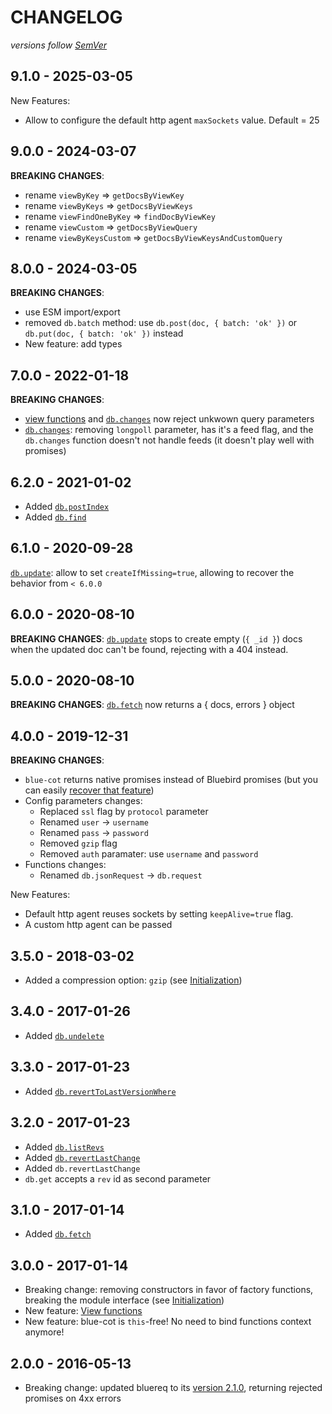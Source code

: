 # CHANGELOG
*versions follow [SemVer](http://semver.org)*

## 9.1.0 - 2025-03-05
New Features:
* Allow to configure the default http agent `maxSockets` value. Default = 25

## 9.0.0 - 2024-03-07
**BREAKING CHANGES**:
- rename `viewByKey` => `getDocsByViewKey`
- rename `viewByKeys` => `getDocsByViewKeys`
- rename `viewFindOneByKey` => `findDocByViewKey`
- rename `viewCustom` => `getDocsByViewQuery`
- rename `viewByKeysCustom` => `getDocsByViewKeysAndCustomQuery`

## 8.0.0 - 2024-03-05
**BREAKING CHANGES**:
  - use ESM import/export
  - removed `db.batch` method: use `db.post(doc, { batch: 'ok' })` or `db.put(doc, { batch: 'ok' })` instead
- New feature: add types

## 7.0.0 - 2022-01-18
**BREAKING CHANGES**:
- [view functions](https://github.com/maxlath/blue-cot#view) and [`db.changes`](https://github.com/maxlath/blue-cot#changes) now reject unkwown query parameters
- [`db.changes`](https://github.com/maxlath/blue-cot#changes): removing `longpoll` parameter, has it's a feed flag, and the `db.changes` function doesn't not handle feeds (it doesn't play well with promises)

## 6.2.0 - 2021-01-02
* Added [`db.postIndex`](https://github.com/maxlath/blue-cot#postIndex)
* Added [`db.find`](https://github.com/maxlath/blue-cot#find)

## 6.1.0 - 2020-09-28
[`db.update`](https://github.com/maxlath/blue-cot#update): allow to set `createIfMissing=true`, allowing to recover the behavior from `< 6.0.0`

## 6.0.0 - 2020-08-10
**BREAKING CHANGES**: [`db.update`](https://github.com/maxlath/blue-cot#update) stops to create empty (`{ _id }`) docs when the updated doc can't be found, rejecting with a 404 instead.

## 5.0.0 - 2020-08-10
**BREAKING CHANGES**: [`db.fetch`](https://github.com/maxlath/blue-cot#fetch) now returns a { docs, errors } object

## 4.0.0 - 2019-12-31
**BREAKING CHANGES**:
* `blue-cot` returns native promises instead of Bluebird promises (but you can easily [recover that feature](https://github.com/maxlath/blue-cot#with-bluebird))
* Config parameters changes:
  * Replaced `ssl` flag by `protocol` parameter
  * Renamed `user` -> `username`
  * Renamed `pass` -> `password`
  * Removed `gzip` flag
  * Removed `auth` paramater: use `username` and `password`
* Functions changes:
  * Renamed `db.jsonRequest` -> `db.request`

New Features:
* Default http agent reuses sockets by setting `keepAlive=true` flag.
* A custom http agent can be passed

## 3.5.0 - 2018-03-02
* Added a compression option: `gzip` (see [Initialization](https://github.com/maxlath/blue-cot#initialization))

## 3.4.0 - 2017-01-26
* Added [`db.undelete`](https://github.com/maxlath/blue-cot#undelete)

## 3.3.0 - 2017-01-23
* Added [`db.revertToLastVersionWhere`](https://github.com/maxlath/blue-cot#reverttolastversionwhere)

## 3.2.0 - 2017-01-23
* Added [`db.listRevs`](https://github.com/maxlath/blue-cot#listrevs)
* Added [`db.revertLastChange`](https://github.com/maxlath/blue-cot#revertlastchange)
* Added `db.revertLastChange`
* `db.get` accepts a `rev` id as second parameter

## 3.1.0 - 2017-01-14
* Added [`db.fetch`](https://github.com/maxlath/blue-cot#fetch)

## 3.0.0 - 2017-01-14
* Breaking change: removing constructors in favor of factory functions, breaking the module interface (see [Initialization](https://github.com/maxlath/blue-cot#initialization))
* New feature: [View functions](https://github.com/maxlath/blue-cot#view-functions)
* New feature: blue-cot is `this`-free! No need to bind functions context anymore!

## 2.0.0 - 2016-05-13
* Breaking change: updated bluereq to its [version 2.1.0](https://github.com/maxlath/bluereq/blob/master/CHANGELOG.md), returning rejected promises on 4xx errors

